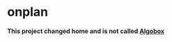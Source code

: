 # onplan
**This project changed home and is not called [Algobox](https://github.com/melphi/algobox)**
